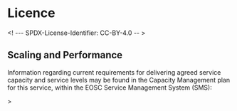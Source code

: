 # Licence

<! --- SPDX-License-Identifier: CC-BY-4.0  -- >

## Scaling and Performance

Information regarding current requirements for delivering agreed service capacity and service levels may be found in the Capacity Management plan for this service, within the EOSC Service Management System (SMS):

<link to the CAPM plan, currently under: <https://wiki.eoscfuture.eu/display/EOSCSMS/Capacity+plans+database> >